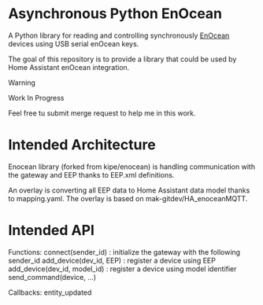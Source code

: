 # Asynchronous Python EnOcean #

A Python library for reading and controlling synchronously [EnOcean](http://www.enocean.com/) devices using USB serial enOcean keys.

The goal of this repository is to provide a library that could be used by Home Assistant enOcean integration.

> [!WARNING]
> Work In Progress

Feel free tu submit merge request to help me in this work.

# Intended Architecture #

Enocean library (forked from kipe/enocean) is handling communication with the gateway and EEP thanks to EEP.xml definitions.

An overlay is converting all EEP data to Home Assistant data model thanks to mapping.yaml. The overlay is based on mak-gitdev/HA_enoceanMQTT.

# Intended API #

Functions:
connect(sender_id) : initialize the gateway with the following sender_id
add_device(dev_id, EEP) : register a device using EEP
add_device(dev_id, model_id) : register a device using model identifier
send_command(device, ...)

Callbacks:
entity_updated

